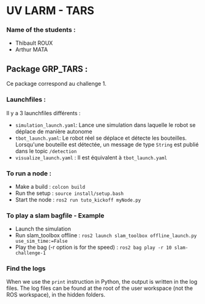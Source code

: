 # UV LARM - TARS

### Name of the students :

- Thibault ROUX
- Arthur MATA

## Package GRP_TARS :

Ce package correspond au challenge 1.

### Launchfiles :

Il y a 3 launchfiles différents :

- `simulation_launch.yaml`: Lance une simulation dans laquelle le robot se déplace de manière autonome
- `tbot_launch.yaml`: Le robot réel se déplace et détecte les bouteilles. Lorsqu'une bouteille est détectée, un message de type `String` est publié dans le topic `/detection`
- `visualize_launch.yaml` : Il est équivalent à `tbot_launch.yaml`

### To run a node :

- Make a build : `colcon build`
- Run the setup : `source install/setup.bash`
- Start the node : `ros2 run tuto_kickoff myNode.py`

### To play a slam bagfile - Example

- Launch the simulation
- Run slam_toolbox offline : `ros2 launch slam_toolbox offline_launch.py use_sim_time:=False`
- Play the bag (-r option is for the speed) : `ros2 bag play -r 10 slam-challenge-1`

### Find the logs

When we use the `print` instruction in Python, the output is written in the log files.
The log files can be found at the root of the user workspace (not the ROS workspace), in the hidden folders.
